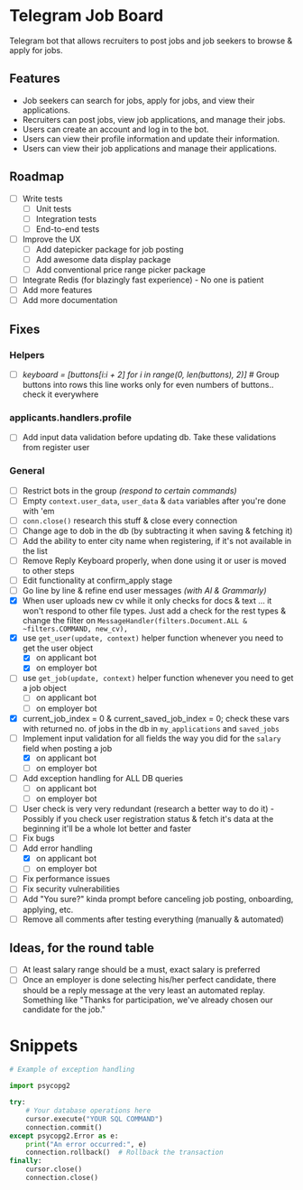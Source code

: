 # Telegram Job Board

Telegram bot that allows recruiters to post jobs and job seekers to browse & apply for jobs.

## Features

- Job seekers can search for jobs, apply for jobs, and view their applications.
- Recruiters can post jobs, view job applications, and manage their jobs.
- Users can create an account and log in to the bot.
- Users can view their profile information and update their information.
- Users can view their job applications and manage their applications.

## Roadmap

- [ ] Write tests
  - [ ] Unit tests
  - [ ] Integration tests
  - [ ] End-to-end tests
- [ ] Improve the UX
  - [ ] Add datepicker package for job posting
  - [ ] Add awesome data display package
  - [ ] Add conventional price range picker package
- [ ] Integrate Redis (for blazingly fast experience) - No one is patient
- [ ] Add more features
- [ ] Add more documentation

## Fixes

### Helpers

- [ ] _keyboard = [buttons[i:i + 2] for i in range(0, len(buttons), 2)]_ # Group buttons into rows this line works only for even numbers of buttons.. check it everywhere

### applicants.handlers.profile

- [ ] Add input data validation before updating db. Take these validations from register user

### General

- [ ] Restrict bots in the group _(respond to certain commands)_
- [ ] Empty `context.user_data`, `user_data` & `data` variables after you're done with 'em
- [ ] `conn.close()` research this stuff & close every connection
- [ ] Change age to dob in the db (by subtracting it when saving & fetching it)
- [ ] Add the ability to enter city name when registering, if it's not available in the list
- [ ] Remove Reply Keyboard properly, when done using it or user is moved to other steps
- [ ] Edit functionality at confirm_apply stage
- [ ] Go line by line & refine end user messages _(with AI & Grammarly)_
- [x] When user uploads new cv while it only checks for docs & text ... it won't respond to other file types. Just add a check for the rest types & change the filter on `MessageHandler(filters.Document.ALL & ~filters.COMMAND, new_cv),`
- [x] use `get_user(update, context)` helper function whenever you need to get the user object
  - [x] on applicant bot
  - [x] on employer bot
- [ ] use `get_job(update, context)` helper function whenever you need to get a job object
  - [ ] on applicant bot
  - [ ] on employer bot
- [x] current_job_index = 0 & current_saved_job_index = 0; check these vars with returned no. of jobs in the db in `my_applications` and `saved_jobs`
- [ ] Implement input validation for all fields the way you did for the `salary` field when posting a job
  - [x] on applicant bot
  - [ ] on employer bot
- [ ] Add exception handling for ALL DB queries
  - [ ] on applicant bot
  - [ ] on employer bot
- [ ] User check is very very redundant (research a better way to do it) - Possibly if you check user registration status & fetch it's data at the beginning it'll be a whole lot better and faster
- [ ] Fix bugs
- [ ] Add error handling
  - [x] on applicant bot
  - [ ] on employer bot
- [ ] Fix performance issues
- [ ] Fix security vulnerabilities
- [ ] Add "You sure?" kinda prompt before canceling job posting, onboarding, applying, etc.
- [ ] Remove all comments after testing everything (manually & automated)

## Ideas, for the round table

- [ ] At least salary range should be a must, exact salary is preferred
- [ ] Once an employer is done selecting his/her perfect candidate, there should be a reply message at the very least an automated replay. Something like "Thanks for participation, we've already chosen our candidate for the job."

# Snippets

```py
# Example of exception handling

import psycopg2

try:
    # Your database operations here
    cursor.execute("YOUR SQL COMMAND")
    connection.commit()
except psycopg2.Error as e:
    print("An error occurred:", e)
    connection.rollback()  # Rollback the transaction
finally:
    cursor.close()
    connection.close()

```
